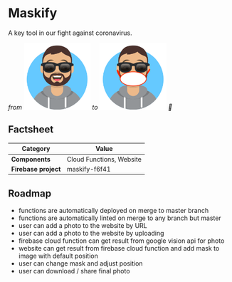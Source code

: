 # Maskify
A key tool in our fight against coronavirus.

_from
<img width="150" src="https://github.com/holistic-web/maskify/raw/master/assets/no-mask.png">
to
<img width="150" src="https://github.com/holistic-web/maskify/raw/master/assets/mask.png">
🥳_

## Factsheet
| **Category**         | **Value**                |
|----------------------|--------------------------|
| **Components**       | Cloud Functions, Website |
| **Firebase project** | maskify-f6f41            |

## Roadmap
- functions are automatically deployed on merge to master branch
- functions are automatically linted on merge to any branch but master
- user can add a photo to the website by URL
- user can add a photo to the website by uploading
- firebase cloud function can get result from google vision api for photo
- website can get result from firebase cloud function and add mask to image with default position
- user can change mask and adjust position
- user can download / share final photo